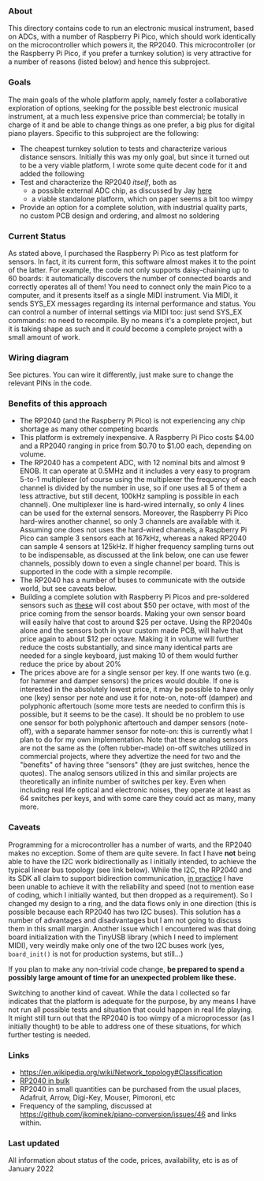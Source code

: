 ### About

This directory contains code to run an electronic musical instrument, based on ADCs, with a number of Raspberry Pi Pico, which should work identically on the microcontroller 
which powers it, the RP2040. This microcontroller (or the Raspberry Pi Pico, if you prefer a turnkey solution) is very attractive for a number of reasons
(listed below) and hence this subproject.

### Goals
The main goals of the whole platform apply, namely foster a collaborative exploration of options, seeking for the possible best
electronic musical instrument, at a much less expensive price than commercial; be totally in charge of it and be able
to change things as one prefer, a big plus for digital piano players. Specific to this subproject are the following:
* The cheapest turnkey solution to tests and characterize various distance sensors. Initially this was my only goal, but since it turned out to be a very viable
platform, I wrote some quite decent code for it and added the following
* Test and characterize the RP2040 *itself*, both as
  * a possible external ADC chip, as discussed by Jay [here](https://github.com/jkominek/piano-conversion/issues/46#issuecomment-1011710810)
  * a viable standalone platform, which on paper seems a bit too wimpy
* Provide an option for a complete solution, with industrial quality parts, no custom PCB design and ordering, and almost no soldering

### Current Status
As stated above, I purchased the Raspberry Pi Pico as test platform for sensors. In fact, it its current form, this software almost makes it
to the point of the latter. For example, the code not only supports daisy-chaining up to 60 boards: it automatically discovers the number
of connected boards and correctly operates all of them! You need to connect only the main Pico to a computer, and it presents itself as
a single MIDI instrument. Via MIDI, it sends SYS_EX messages regarding its internal performance and status. You
can control a number of internal settings via MIDI too: just send SYS_EX commands: no need to recompile. By no means it's a complete
project, but it is taking shape as such and it *could* become a complete project with a small amount of work.

### Wiring diagram
See pictures. You can wire it differently, just make sure to change the relevant PINs in the code.

### Benefits of this approach
* The RP2040 (and the Raspberry Pi Pico) is not experiencing any chip shortage as many other competing boards
* This platform is extremely inexpensive. A Raspberry Pi Pico costs $4.00 and a  RP2040 ranging in price from $0.70 to $1.00 
each, depending on volume.
* The RP2040 has a competent ADC, with 12 nominal bits and almost 9 ENOB. It can operate at 0.5MHz and it includes a very easy to program 5-to-1
multiplexer (of course using the multiplexer the frequency of each channel is divided by the number in use, so if one uses all 5 of them
a less attractive, but still decent, 100kHz sampling is possible in each channel). One multiplexer line is hard-wired internally, so only
4 lines can be used for the external sensors. Moreover, the Raspberry Pi Pico hard-wires another channel, so only 3 channels are available with
it. Assuming one does not uses the hard-wired channels, a Raspberry Pi Pico can sample 3 sensors each at 167kHz, whereas a naked RP2040 can sample
4 sensors at 125kHz. If higher frequency sampling turns out to be indispensable, as discussed at the link below, one can use fewer channels, possibly
down to even a single channel per board. This is supported in the code with a simple recompile. 
* The RP2040 has a number of buses to communicate with the outside world, but see caveats below.
* Building a complete solution with Raspberry Pi Picos and pre-soldered sensors such as [these](https://www.sparkfun.com/products/9453) will cost
about $50 per octave, with most of the price coming from the sensor boards. Making your own sensor board will easily halve that cost to around $25
per octave. Using the RP2040s alone and the sensors both in your custom made PCB, will halve that price again to about $12 per octave. Making it in
volume will further reduce the costs substantially, and since many identical parts are needed for a single keyboard, just making 10 of them
would further reduce the price by about 20%
* The prices above are for a single sensor per key. If one wants two (e.g. for hammer and damper sensors) the prices would double. If one
is interested in the absolutely lowest price, it may be possible to have only one (key) sensor per note and use it for note-on, note-off (damper)
and polyphonic aftertouch (some more tests are needed to confirm this is possible, but it seems to be the case). It should be no problem to
use one sensor for both polyphonic aftertouch and damper sensors (note-off), with a separate hammer sensor for note-on: this
is currently what I plan to do for my own implementation. Note that these analog sensors are not the same as the (often rubber-made)
on-off switches utilized in commercial projects, where they advertize the need for two and the "benefits" of having three "sensors"
(they are just switches, hence the quotes). The analog sensors utilized in this and similar projects are theoretically
an infinite number of switches per key. Even when including real life optical and electronic noises, they operate at least
as 64 switches per keys, and with some care they could act as many, many more.

### Caveats
Programming for a microcontroller has a number of warts, and the RP2040 makes no exception. Some of them are quite severe. In fact I have
**not** being able to have the I2C work bidirectionally as I initially intended, to achieve the typical linear bus topology
(see link below). While the I2C, the RP2040 and its SDK all claim to support bidirection communication, 
[in practice](https://github.com/davidedelvento/Rpi-pico-i2c-example) I have been unable to achieve it with the reliability and speed (not
to mention ease of coding, which I initially wanted, but then dropped as a requirement). So I changed my design to a ring, and the data
flows only in one direction (this is possible because each RP2040 has two I2C buses). This solution has a number of advantages and disadvantages
but I am not going to discuss them in this small margin. Another issue which I encountered was that doing board initialization with
the TinyUSB library (which I need to implement MIDI), very weirdly make only one of the two I2C buses work (yes, `board_init()` is not
for production systems, but still...)

If you plan to make any non-trivial code change, **be prepared to spend a possibly large amount of time for an unexpected problem like these.**

Switching to another kind of caveat. While the data I collected so far indicates that the platform is
adequate for the purpose, by any means I have not run all possible
tests and situation that could happen in real life playing. It might still turn out that the RP2040 is too wimpy of a microprocessor
(as I initially thought) to be able to address one of these situations, for which further testing is needed.



### Links
* https://en.wikipedia.org/wiki/Network_topology#Classification
* [RP2040 in bulk](https://www.raspberrypi.com/news/raspberry-pi-direct-buy-rp2040-in-bulk-from-just-0-70/)
* RP2040 in small quantities can be purchased from the usual places, Adafruit, Arrow, Digi-Key, Mouser, Pimoroni, etc
* Frequency of the sampling, discussed at https://github.com/jkominek/piano-conversion/issues/46 and links within.


### Last updated

All information about status of the code, prices, availability, etc is as of January 2022




